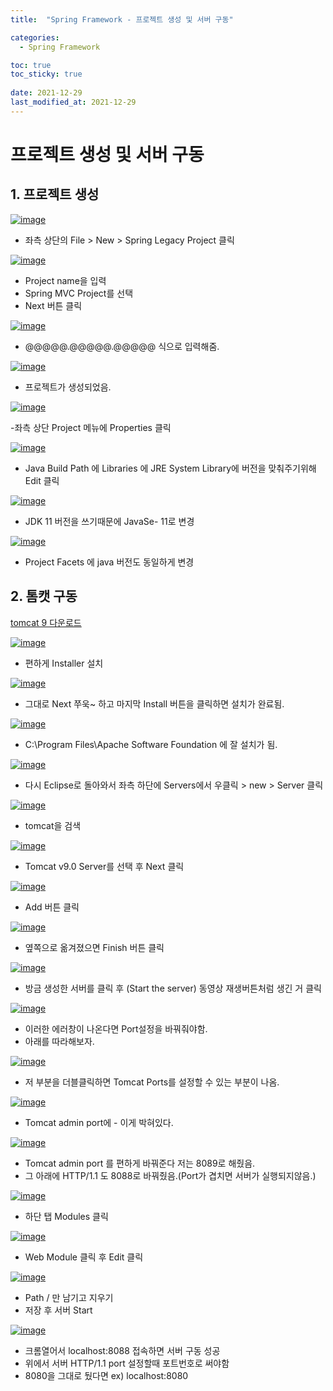 ```yaml
---
title:  "Spring Framework - 프로젝트 생성 및 서버 구동"

categories:
  - Spring Framework

toc: true
toc_sticky: true
 
date: 2021-12-29
last_modified_at: 2021-12-29
---
```


<h1>프로젝트 생성 및 서버 구동</h1>


<h2>1. 프로젝트 생성</h2>

[![image](https://user-images.githubusercontent.com/56810348/147632161-fdb9582f-44de-4e63-a5fe-4de402e84efd.png)](https://user-images.githubusercontent.com/56810348/147632161-fdb9582f-44de-4e63-a5fe-4de402e84efd.png)

- 좌측 상단의 File > New > Spring Legacy Project 클릭


[![image](https://user-images.githubusercontent.com/56810348/147632234-a826d306-3ca2-47fa-be68-13ebc7fceb36.png)](https://user-images.githubusercontent.com/56810348/147632234-a826d306-3ca2-47fa-be68-13ebc7fceb36.png)

- Project name을 입력
- Spring MVC Project를 선택
- Next 버튼 클릭


[![image](https://user-images.githubusercontent.com/56810348/147632368-12740cd3-1aab-42b9-a683-6a76e493b241.png)](https://user-images.githubusercontent.com/56810348/147632368-12740cd3-1aab-42b9-a683-6a76e493b241.png)

- @@@@@.@@@@@.@@@@@ 식으로 입력해줌.


[![image](https://user-images.githubusercontent.com/56810348/147632725-838f1a65-bb4a-4b9f-8e9c-f925712749ee.png)](https://user-images.githubusercontent.com/56810348/147632725-838f1a65-bb4a-4b9f-8e9c-f925712749ee.png)

- 프로젝트가 생성되었음.


[![image](https://user-images.githubusercontent.com/56810348/147632886-69df7274-0ebe-4101-844a-3729c024b1b0.png)](https://user-images.githubusercontent.com/56810348/147632886-69df7274-0ebe-4101-844a-3729c024b1b0.png)

-좌측 상단 Project 메뉴에 Properties 클릭


[![image](https://user-images.githubusercontent.com/56810348/147632952-1cdf5dde-5350-4dec-9a0c-75576d064e64.png)](https://user-images.githubusercontent.com/56810348/147632952-1cdf5dde-5350-4dec-9a0c-75576d064e64.png)

- Java Build Path 에 Libraries 에 JRE System Library에 버전을 맞춰주기위해 Edit 클릭


[![image](https://user-images.githubusercontent.com/56810348/147633131-97609949-67e3-4a58-8155-82de31533327.png)](https://user-images.githubusercontent.com/56810348/147633131-97609949-67e3-4a58-8155-82de31533327.png)

- JDK 11 버전을 쓰기때문에 JavaSe- 11로 변경


[![image](https://user-images.githubusercontent.com/56810348/147633323-8f073987-1693-420f-8945-ab0a13568bd7.png)](https://user-images.githubusercontent.com/56810348/147633323-8f073987-1693-420f-8945-ab0a13568bd7.png)

- Project Facets 에 java 버전도 동일하게 변경


<h2>2. 톰캣 구동</h2>

[tomcat 9 다운로드](https://tomcat.apache.org/download-90.cgi)

[![image](https://user-images.githubusercontent.com/56810348/147637209-b067d2e9-adec-4e31-9124-ce75d24e39b9.png)](https://user-images.githubusercontent.com/56810348/147637209-b067d2e9-adec-4e31-9124-ce75d24e39b9.png)

- 편하게 Installer 설치


[![image](https://user-images.githubusercontent.com/56810348/147637238-a97eebb0-9bd7-4bbf-b47b-74cfa58c4496.png)](https://user-images.githubusercontent.com/56810348/147637238-a97eebb0-9bd7-4bbf-b47b-74cfa58c4496.png)


- 그대로 Next 쭈욱~ 하고 마지막 Install 버튼을 클릭하면 설치가 완료됨.


[![image](https://user-images.githubusercontent.com/56810348/147637617-e62453ba-d08c-451b-8731-190cc0106e3a.png)](https://user-images.githubusercontent.com/56810348/147637617-e62453ba-d08c-451b-8731-190cc0106e3a.png)

- C:\Program Files\Apache Software Foundation 에 잘 설치가 됨.


[![image](https://user-images.githubusercontent.com/56810348/147634703-aaa2e329-69f4-4909-b470-58d2c62dd569.png)](https://user-images.githubusercontent.com/56810348/147634703-aaa2e329-69f4-4909-b470-58d2c62dd569.png)

- 다시 Eclipse로 돌아와서 좌측 하단에 Servers에서 우클릭 > new > Server 클릭


[![image](https://user-images.githubusercontent.com/56810348/147634876-75d22a2c-6b40-495f-bdb5-61e89cad4389.png)](https://user-images.githubusercontent.com/56810348/147634876-75d22a2c-6b40-495f-bdb5-61e89cad4389.png)

- tomcat을 검색


[![image](https://user-images.githubusercontent.com/56810348/147637699-13ae906d-4bb9-4235-9be9-293782995027.png)](https://user-images.githubusercontent.com/56810348/147637699-13ae906d-4bb9-4235-9be9-293782995027.png)

- Tomcat v9.0 Server를 선택 후 Next 클릭


[![image](https://user-images.githubusercontent.com/56810348/147637891-76198adf-1711-4084-875f-5e228226164f.png)](https://user-images.githubusercontent.com/56810348/147637891-76198adf-1711-4084-875f-5e228226164f.png)

- Add 버튼 클릭


[![image](https://user-images.githubusercontent.com/56810348/147637964-783fb9a6-9b8e-476c-a8dd-55becd2745c3.png)](https://user-images.githubusercontent.com/56810348/147637964-783fb9a6-9b8e-476c-a8dd-55becd2745c3.png)

- 옆쪽으로 옮겨졌으면 Finish 버튼 클릭


[![image](https://user-images.githubusercontent.com/56810348/147638075-c2f34c8e-c566-4a5c-a3f3-46f4b7f1dc9d.png)](https://user-images.githubusercontent.com/56810348/147638075-c2f34c8e-c566-4a5c-a3f3-46f4b7f1dc9d.png)

- 방금 생성한 서버를 클릭 후 (Start the server) 동영상 재생버튼처럼 생긴 거 클릭


[![image](https://user-images.githubusercontent.com/56810348/147638151-dd93a39d-9a4e-4579-a9e2-279bb33ed24e.png)](https://user-images.githubusercontent.com/56810348/147638151-dd93a39d-9a4e-4579-a9e2-279bb33ed24e.png)

- 이러한 에러창이 나온다면 Port설정을 바꿔줘야함.
- 아래를 따라해보자.


[![image](https://user-images.githubusercontent.com/56810348/147635364-ce8ecde9-ef9e-441f-adb3-e490ae1c540f.png)](https://user-images.githubusercontent.com/56810348/147635364-ce8ecde9-ef9e-441f-adb3-e490ae1c540f.png)

- 저 부분을 더블클릭하면 Tomcat Ports를 설정할 수 있는 부분이 나옴.


[![image](https://user-images.githubusercontent.com/56810348/147635447-51c6e71d-9fa8-437c-bfea-ebebe8ee8d0b.png)](https://user-images.githubusercontent.com/56810348/147635447-51c6e71d-9fa8-437c-bfea-ebebe8ee8d0b.png)

- Tomcat admin port에 - 이게 박혀있다.


[![image](https://user-images.githubusercontent.com/56810348/147638265-1c4b3d01-b6f1-4e77-ad9d-5c6632212c93.png)](https://user-images.githubusercontent.com/56810348/147638265-1c4b3d01-b6f1-4e77-ad9d-5c6632212c93.png)

- Tomcat admin port 를 편하게 바꿔준다 저는 8089로 해줬음.
- 그 아래에 HTTP/1.1 도 8088로 바꿔줬음.(Port가 겹치면 서버가 실행되지않음.)


[![image](https://user-images.githubusercontent.com/56810348/147639844-fd164462-6b49-4016-afbd-9705602610ee.png)](https://user-images.githubusercontent.com/56810348/147639844-fd164462-6b49-4016-afbd-9705602610ee.png)

- 하단 탭 Modules 클릭


[![image](https://user-images.githubusercontent.com/56810348/147639918-fbdd6d3d-4b81-4964-b09a-fe66cfbca715.png)](https://user-images.githubusercontent.com/56810348/147639918-fbdd6d3d-4b81-4964-b09a-fe66cfbca715.png)

- Web Module 클릭 후 Edit 클릭


[![image](https://user-images.githubusercontent.com/56810348/147640066-387da0a3-1abf-429e-bc8d-3cc82ee946c6.png)](https://user-images.githubusercontent.com/56810348/147640066-387da0a3-1abf-429e-bc8d-3cc82ee946c6.png)

- Path / 만 남기고 지우기
- 저장 후 서버 Start


[![image](https://user-images.githubusercontent.com/56810348/147640168-2ec42a2d-ab29-4a7b-bf2e-5b9d063170e2.png)](https://user-images.githubusercontent.com/56810348/147640168-2ec42a2d-ab29-4a7b-bf2e-5b9d063170e2.png)

 - 크롬열어서 localhost:8088 접속하면 서버 구동 성공
 - 위에서 서버 HTTP/1.1 port 설정할때 포트번호로 써야함
 - 8080을 그대로 뒀다면 ex) localhost:8080